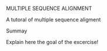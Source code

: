 MULTIPLE SEQUENCE ALIGNMENT

A tutoral of multiple sequence aligment

Summay

Explain here the goal of the excercise! 
